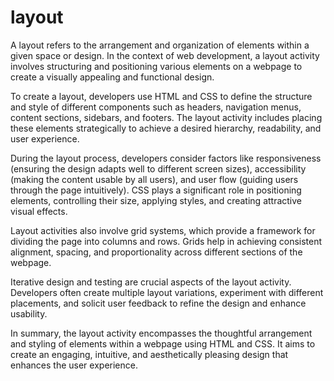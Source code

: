 # layout
A layout refers to the arrangement and organization of elements within a given space or design. In the context of web development, a layout activity involves structuring and positioning various elements on a webpage to create a visually appealing and functional design.

To create a layout, developers use HTML and CSS to define the structure and style of different components such as headers, navigation menus, content sections, sidebars, and footers. The layout activity includes placing these elements strategically to achieve a desired hierarchy, readability, and user experience.

During the layout process, developers consider factors like responsiveness (ensuring the design adapts well to different screen sizes), accessibility (making the content usable by all users), and user flow (guiding users through the page intuitively). CSS plays a significant role in positioning elements, controlling their size, applying styles, and creating attractive visual effects.

Layout activities also involve grid systems, which provide a framework for dividing the page into columns and rows. Grids help in achieving consistent alignment, spacing, and proportionality across different sections of the webpage.

Iterative design and testing are crucial aspects of the layout activity. Developers often create multiple layout variations, experiment with different placements, and solicit user feedback to refine the design and enhance usability.

In summary, the layout activity encompasses the thoughtful arrangement and styling of elements within a webpage using HTML and CSS. It aims to create an engaging, intuitive, and aesthetically pleasing design that enhances the user experience.
